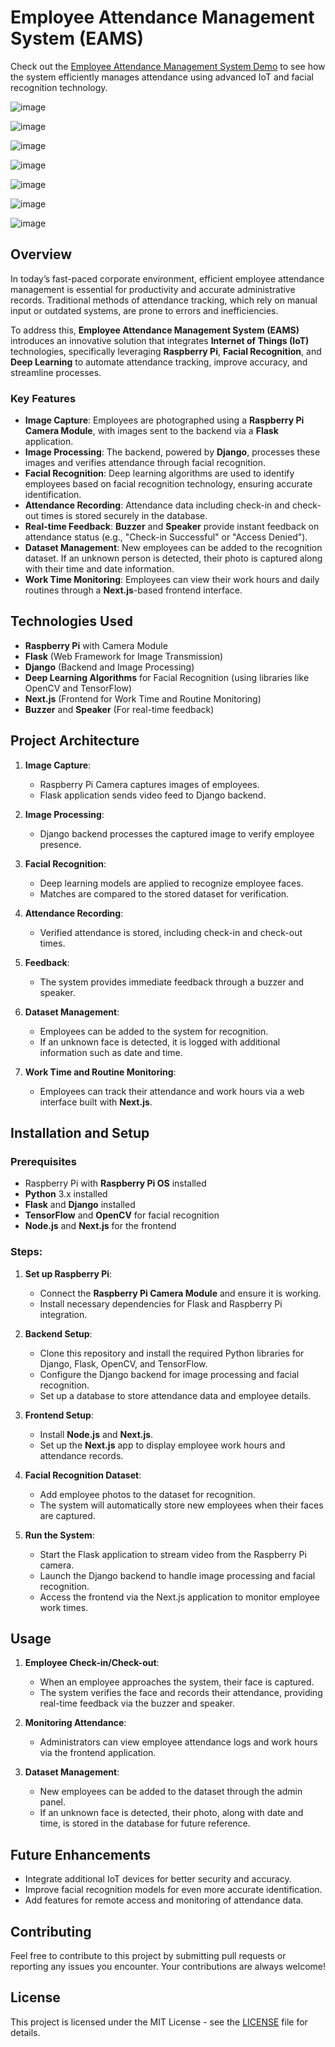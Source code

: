 # Employee Attendance Management System (EAMS)

Check out the [Employee Attendance Management System Demo](https://drive.google.com/file/d/1LThgcoFSFBLuGiwOnPBBMUoJUyHEPH69/view?usp=sharing) to see how the system efficiently manages attendance using advanced IoT and facial recognition technology.

![image](https://github.com/user-attachments/assets/8f717713-06a3-490c-8a80-da19b2dce587)

![image](https://github.com/user-attachments/assets/64bd328b-d7a2-47e3-84bd-98ff395fda99)

![image](https://github.com/user-attachments/assets/ebc3425a-a8d9-4bf7-86e5-3f7ad1886d9f)

![image](https://github.com/user-attachments/assets/d800a36b-5861-43cf-ae6d-839407dfceaa)

![image](https://github.com/user-attachments/assets/c3ed15b4-a625-4469-8525-213f337da712)

![image](https://github.com/user-attachments/assets/46b6d7b3-eaa9-455d-94aa-11e37ae6e4ce)

![image](https://github.com/user-attachments/assets/b650b02a-1e35-418d-859c-88be470ff8e4)






## Overview

In today’s fast-paced corporate environment, efficient employee attendance management is essential for productivity and accurate administrative records. Traditional methods of attendance tracking, which rely on manual input or outdated systems, are prone to errors and inefficiencies. 

To address this, **Employee Attendance Management System (EAMS)** introduces an innovative solution that integrates **Internet of Things (IoT)** technologies, specifically leveraging **Raspberry Pi**, **Facial Recognition**, and **Deep Learning** to automate attendance tracking, improve accuracy, and streamline processes.

### Key Features
- **Image Capture**: Employees are photographed using a **Raspberry Pi Camera Module**, with images sent to the backend via a **Flask** application.
- **Image Processing**: The backend, powered by **Django**, processes these images and verifies attendance through facial recognition.
- **Facial Recognition**: Deep learning algorithms are used to identify employees based on facial recognition technology, ensuring accurate identification.
- **Attendance Recording**: Attendance data including check-in and check-out times is stored securely in the database.
- **Real-time Feedback**: **Buzzer** and **Speaker** provide instant feedback on attendance status (e.g., "Check-in Successful" or "Access Denied").
- **Dataset Management**: New employees can be added to the recognition dataset. If an unknown person is detected, their photo is captured along with their time and date information.
- **Work Time Monitoring**: Employees can view their work hours and daily routines through a **Next.js**-based frontend interface.

## Technologies Used
- **Raspberry Pi** with Camera Module
- **Flask** (Web Framework for Image Transmission)
- **Django** (Backend and Image Processing)
- **Deep Learning Algorithms** for Facial Recognition (using libraries like OpenCV and TensorFlow)
- **Next.js** (Frontend for Work Time and Routine Monitoring)
- **Buzzer** and **Speaker** (For real-time feedback)

## Project Architecture
1. **Image Capture**: 
   - Raspberry Pi Camera captures images of employees.
   - Flask application sends video feed to Django backend.
   
2. **Image Processing**: 
   - Django backend processes the captured image to verify employee presence.
   
3. **Facial Recognition**: 
   - Deep learning models are applied to recognize employee faces.
   - Matches are compared to the stored dataset for verification.
   
4. **Attendance Recording**: 
   - Verified attendance is stored, including check-in and check-out times.
   
5. **Feedback**: 
   - The system provides immediate feedback through a buzzer and speaker.
   
6. **Dataset Management**: 
   - Employees can be added to the system for recognition.
   - If an unknown face is detected, it is logged with additional information such as date and time.

7. **Work Time and Routine Monitoring**:
   - Employees can track their attendance and work hours via a web interface built with **Next.js**.

## Installation and Setup

### Prerequisites
- Raspberry Pi with **Raspberry Pi OS** installed
- **Python** 3.x installed
- **Flask** and **Django** installed
- **TensorFlow** and **OpenCV** for facial recognition
- **Node.js** and **Next.js** for the frontend

### Steps:
1. **Set up Raspberry Pi**:
   - Connect the **Raspberry Pi Camera Module** and ensure it is working.
   - Install necessary dependencies for Flask and Raspberry Pi integration.

2. **Backend Setup**:
   - Clone this repository and install the required Python libraries for Django, Flask, OpenCV, and TensorFlow.
   - Configure the Django backend for image processing and facial recognition.
   - Set up a database to store attendance data and employee details.

3. **Frontend Setup**:
   - Install **Node.js** and **Next.js**.
   - Set up the **Next.js** app to display employee work hours and attendance records.

4. **Facial Recognition Dataset**:
   - Add employee photos to the dataset for recognition.
   - The system will automatically store new employees when their faces are captured.

5. **Run the System**:
   - Start the Flask application to stream video from the Raspberry Pi camera.
   - Launch the Django backend to handle image processing and facial recognition.
   - Access the frontend via the Next.js application to monitor employee work times.

## Usage
1. **Employee Check-in/Check-out**:
   - When an employee approaches the system, their face is captured.
   - The system verifies the face and records their attendance, providing real-time feedback via the buzzer and speaker.

2. **Monitoring Attendance**:
   - Administrators can view employee attendance logs and work hours via the frontend application.

3. **Dataset Management**:
   - New employees can be added to the dataset through the admin panel.
   - If an unknown face is detected, their photo, along with date and time, is stored in the database for future reference.

## Future Enhancements
- Integrate additional IoT devices for better security and accuracy.
- Improve facial recognition models for even more accurate identification.
- Add features for remote access and monitoring of attendance data.

## Contributing
Feel free to contribute to this project by submitting pull requests or reporting any issues you encounter. Your contributions are always welcome!

## License
This project is licensed under the MIT License - see the [LICENSE](LICENSE) file for details.


